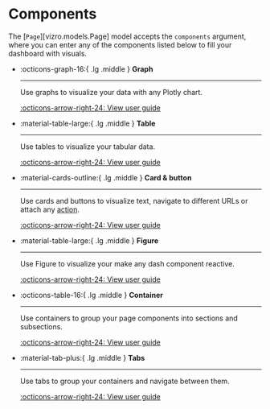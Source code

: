 # Components

The [`Page`][vizro.models.Page] model accepts the `components` argument, where you can enter any of the components
listed below to fill your dashboard with visuals.


<div class="grid cards" markdown>

- :octicons-graph-16:{ .lg .middle } __Graph__

    ---

    Use graphs to visualize your data with any Plotly chart.

    [:octicons-arrow-right-24: View user guide](graph.md)

- :material-table-large:{ .lg .middle } __Table__

    ---

    Use tables to visualize your tabular data.

    [:octicons-arrow-right-24: View user guide](table.md)

- :material-cards-outline:{ .lg .middle } __Card & button__

    ---

    Use cards and buttons to visualize text, navigate to different URLs or attach any [action](actions.md).

    [:octicons-arrow-right-24: View user guide](card-button.md)

- :material-table-large:{ .lg .middle } __Figure__

    ---

    Use Figure to visualize your make any dash component reactive.

    [:octicons-arrow-right-24: View user guide](figure.md)

- :octicons-table-16:{ .lg .middle } __Container__

    ---

    Use containers to group your page components into sections and subsections.

    [:octicons-arrow-right-24: View user guide](container.md)

- :material-tab-plus:{ .lg .middle } __Tabs__

    ---

    Use tabs to group your containers and navigate between them.

    [:octicons-arrow-right-24: View user guide](tabs.md)

</div>
